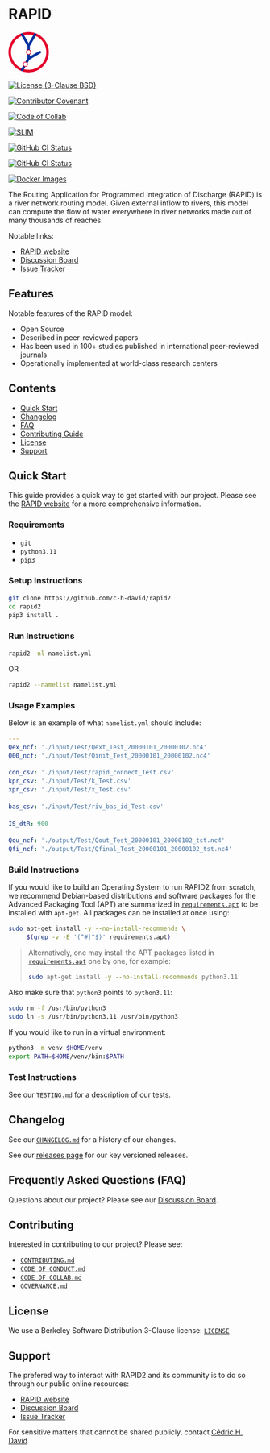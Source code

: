 # RAPID

<!-- pyml disable-num-lines 2 no-inline-html -->
<!-- pyml disable-num-lines 1 line-length -->
<img src="https://raw.githubusercontent.com/c-h-david/rapid2/main/img/icon_rapid_network.svg" alt="RAPID network icon" width="80"/>

[![License (3-Clause BSD)][BDG_BSD3CL]][URL_LICENS]

[![Contributor Covenant][BDG_CONDUC]][URL_CONDUC]

[![Code of Collab][BDG_COLLAB]][URL_COLLAB]

[![SLIM][BDG___SLIM]][URL___SLIM]

[![GitHub CI Status][BDG_GHA_CI]][URL_GHA_CI]

[![GitHub CI Status][BDG_GHA_CD]][URL_GHA_CD]

[![Docker Images][BDG_DKRIMG]][URL_DKRIMG]

The Routing Application for Programmed Integration of Discharge (RAPID) is a
river network routing model. Given external inflow to rivers, this model can
compute the flow of water everywhere in river networks made out of many
thousands of reaches.

Notable links:

- [RAPID website][URL_RAPHUB]
- [Discussion Board][URL_DISCUS]
- [Issue Tracker][URL_ISSUES]

## Features

Notable features of the RAPID model:

- Open Source
- Described in peer-reviewed papers
- Has been used in 100+ studies published in international peer-reviewed
  journals
- Operationally implemented at world-class research centers

## Contents

- [Quick Start](#quick-start)
- [Changelog](#changelog)
- [FAQ](#frequently-asked-questions-faq)
- [Contributing Guide](#contributing)
- [License](#license)
- [Support](#support)

## Quick Start

This guide provides a quick way to get started with our project. Please see the
[RAPID website][URL_RAPHUB] for a more comprehensive information.

### Requirements

- `git`
- `python3.11`
- `pip3`

### Setup Instructions

```bash
git clone https://github.com/c-h-david/rapid2
cd rapid2
pip3 install .
```

### Run Instructions

```bash
rapid2 -nl namelist.yml
```

OR

```bash
rapid2 --namelist namelist.yml
```

### Usage Examples

Below is an example of what `namelist.yml` should include:

```yaml
---
Qex_ncf: './input/Test/Qext_Test_20000101_20000102.nc4'
Q00_ncf: './input/Test/Qinit_Test_20000101_20000102.nc4'

con_csv: './input/Test/rapid_connect_Test.csv'
kpr_csv: './input/Test/k_Test.csv'
xpr_csv: './input/Test/x_Test.csv'

bas_csv: './input/Test/riv_bas_id_Test.csv'

IS_dtR: 900

Qou_ncf: './output/Test/Qout_Test_20000101_20000102_tst.nc4'
Qfi_ncf: './output/Test/Qfinal_Test_20000101_20000102_tst.nc4'
```

### Build Instructions

If you would like to build an Operating System to run RAPID2 from scratch,
we recommend Debian-based distributions and software packages for the
Advanced Packaging Tool (APT) are summarized in
[`requirements.apt`][URL_REQAPT]
to be installed with `apt-get`. All packages can be installed at once
using:

```bash
sudo apt-get install -y --no-install-recommends \
     $(grep -v -E '(^#|^$)' requirements.apt)
```

> Alternatively, one may install the APT packages listed in
> [`requirements.apt`][URL_REQAPT]
> one by one, for example:
>
> ```bash
> sudo apt-get install -y --no-install-recommends python3.11
> ```

Also make sure that `python3` points to `python3.11`:

```bash
sudo rm -f /usr/bin/python3
sudo ln -s /usr/bin/python3.11 /usr/bin/python3
```

If you would like to run in a virtual environment:

```bash
python3 -m venv $HOME/venv
export PATH=$HOME/venv/bin:$PATH
```

### Test Instructions

See our [`TESTING.md`][URL_TSTING] for a description of our tests.

## Changelog

See our [`CHANGELOG.md`][URL_CHGLOG] for a history of our changes.

See our [releases page][URL_RELEAS] for our key versioned releases.

## Frequently Asked Questions (FAQ)

Questions about our project? Please see our [Discussion Board][URL_DISCUS].

## Contributing

Interested in contributing to our project? Please see:

- [`CONTRIBUTING.md`][URL_CONTRI]
- [`CODE_OF_CONDUCT.md`][URL_CONDUC]
- [`CODE_OF_COLLAB.md`][URL_COLLAB]
- [`GOVERNANCE.md`][URL_GOVERN]

## License

We use a Berkeley Software Distribution 3-Clause license:
[`LICENSE`][URL_LICENS]

## Support

The prefered way to interact with RAPID2 and its community is to do so through
our public online resources:

- [RAPID website][URL_RAPHUB]
- [Discussion Board][URL_DISCUS]
- [Issue Tracker][URL_ISSUES]

For sensitive matters that cannot be shared publicly, contact
[Cédric H. David][URL_GITCHD]

<!-- pyml disable-num-lines 30 line-length -->
[BDG_BSD3CL]: https://img.shields.io/badge/license-BSD%203--Clause-yellow.svg
[BDG_CONDUC]: https://img.shields.io/badge/Contributor%20Covenant-2.1-4baaaa.svg
[BDG_COLLAB]: https://img.shields.io/badge/Code%20of%20Collab-DRAFT-violet.svg
[BDG___SLIM]: https://img.shields.io/badge/Best%20Practices%20from-SLIM-blue
[BDG_GHA_CI]: https://github.com/c-h-david/rapid2/actions/workflows/CI.yml/badge.svg
[BDG_GHA_CD]: https://github.com/c-h-david/rapid2/actions/workflows/CD.yml/badge.svg
[BDG_DKRIMG]: https://img.shields.io/badge/docker-images-blue?logo=docker

[URL_LICENS]: https://github.com/c-h-david/rapid2/blob/main/LICENSE
[URL_CONDUC]: https://github.com/c-h-david/rapid2/blob/main/CODE_OF_CONDUCT.md
[URL_COLLAB]: https://github.com/c-h-david/rapid2/blob/main/CODE_OF_COLLAB.md
[URL___SLIM]: https://nasa-ammos.github.io/slim/
[URL_GHA_CI]: https://github.com/c-h-david/rapid2/actions/workflows/CI.yml
[URL_GHA_CD]: https://github.com/c-h-david/rapid2/actions/workflows/CD.yml
[URL_DKRIMG]: https://hub.docker.com/r/chdavid/rapid/tags

[URL_RAPHUB]: http://rapid-hub.org/
[URL_DISCUS]: https://github.com/c-h-david/rapid2/discussions
[URL_ISSUES]: https://github.com/c-h-david/rapid2/issues
[URL_REQAPT]: https://github.com/c-h-david/rapid2/blob/main/requirements.apt
[URL_TSTING]: https://github.com/c-h-david/rapid2/blob/main/TESTING.md
[URL_CHGLOG]: https://github.com/c-h-david/rapid2/blob/main/CHANGELOG.md
[URL_RELEAS]: https://github.com/c-h-david/rapid2/releases
[URL_CONTRI]: https://github.com/c-h-david/rapid2/blob/main/CONTRIBUTING.md
[URL_CONDUC]: https://github.com/c-h-david/rapid2/blob/main/CODE_OF_CONDUCT.md
[URL_COLLAB]: https://github.com/c-h-david/rapid2/blob/main/CODE_OF_COLLAB.md
[URL_GOVERN]: https://github.com/c-h-david/rapid2/blob/main/GOVERNANCE.md
[URL_GITCHD]: https://github.com/c-h-david
